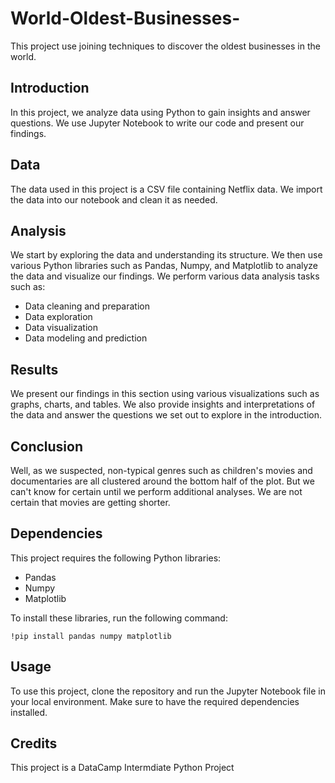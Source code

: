 # World-Oldest-Businesses-
This project use joining techniques to discover the oldest businesses in the world.

## Introduction

In this project, we analyze data using Python to gain insights and answer questions. We use Jupyter Notebook to write our code and present our findings.

## Data

The data used in this project is a CSV file containing Netflix data. We import the data into our notebook and clean it as needed.

## Analysis

We start by exploring the data and understanding its structure. We then use various Python libraries such as Pandas, Numpy, and Matplotlib to analyze the data and visualize our findings. We perform various data analysis tasks such as:

- Data cleaning and preparation
- Data exploration
- Data visualization
- Data modeling and prediction

## Results

We present our findings in this section using various visualizations such as graphs, charts, and tables. We also provide insights and interpretations of the data and answer the questions we set out to explore in the introduction.

## Conclusion

Well, as we suspected, non-typical genres such as children's movies and documentaries are all clustered around the bottom half of the plot. But we can't know for certain until we perform additional analyses. We are not certain that movies are getting shorter.

## Dependencies

This project requires the following Python libraries:

- Pandas
- Numpy
- Matplotlib

To install these libraries, run the following command:

```
!pip install pandas numpy matplotlib
```

## Usage

To use this project, clone the repository and run the Jupyter Notebook file in your local environment. Make sure to have the required dependencies installed.

## Credits

This project is a DataCamp Intermdiate Python Project
